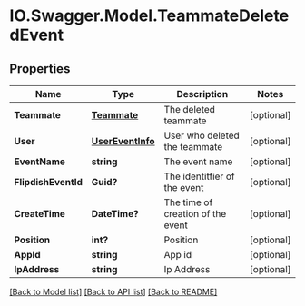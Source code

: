 # IO.Swagger.Model.TeammateDeletedEvent
## Properties

Name | Type | Description | Notes
------------ | ------------- | ------------- | -------------
**Teammate** | [**Teammate**](Teammate.md) | The deleted teammate | [optional] 
**User** | [**UserEventInfo**](UserEventInfo.md) | User who deleted the teammate | [optional] 
**EventName** | **string** | The event name | [optional] 
**FlipdishEventId** | **Guid?** | The identitfier of the event | [optional] 
**CreateTime** | **DateTime?** | The time of creation of the event | [optional] 
**Position** | **int?** | Position | [optional] 
**AppId** | **string** | App id | [optional] 
**IpAddress** | **string** | Ip Address | [optional] 

[[Back to Model list]](../README.md#documentation-for-models) [[Back to API list]](../README.md#documentation-for-api-endpoints) [[Back to README]](../README.md)

